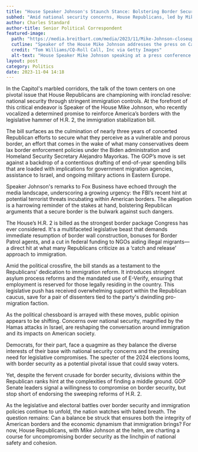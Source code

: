 ```yaml
---
title: "House Speaker Johnson's Staunch Stance: Bolstering Border Security is Non-Negotiable"
subhed: "Amid national security concerns, House Republicans, led by Mike Johnson, advance a rigorous immigration stabilization bill."
author: Charles Standard
author-title: Senior Political Correspondent
featured-image: 
  path: "https://media.breitbart.com/media/2023/11/Mike-Johnson-closeup-news-conference-getty-640x480.jpg"
  cutline: "Speaker of the House Mike Johnson addresses the press on Capitol Hill."
  credit: "Tom Williams/CQ-Roll Call, Inc via Getty Images"
  alt-text: "House Speaker Mike Johnson speaking at a press conference in Capitol Visitor Center."
layout: post
category: Politics
date: 2023-11-04 14:18
---
```


In the Capitol's marbled corridors, the talk of the town centers on one pivotal issue that House Republicans are championing with ironclad resolve: national security through stringent immigration controls. At the forefront of this critical endeavor is Speaker of the House Mike Johnson, who recently vocalized a determined promise to reinforce America’s borders with the legislative hammer of H.R. 2, the immigration stabilization bill.

The bill surfaces as the culmination of nearly three years of concerted Republican efforts to secure what they perceive as a vulnerable and porous border, an effort that comes in the wake of what many conservatives deem lax border enforcement policies under the Biden administration and Homeland Security Secretary Alejandro Mayorkas. The GOP’s move is set against a backdrop of a contentious drafting of end-of-year spending bills that are loaded with implications for government migration agencies, assistance to Israel, and ongoing military actions in Eastern Europe.

Speaker Johnson's remarks to Fox Business have echoed through the media landscape, underscoring a growing urgency: the FBI’s recent hint at potential terrorist threats incubating within American borders. The allegation is a harrowing reminder of the stakes at hand, bolstering Republican arguments that a secure border is the bulwark against such dangers.

The House’s H.R. 2 is billed as the strongest border package Congress has ever considered. It's a multifaceted legislative beast that demands immediate resumption of border wall construction, bonuses for Border Patrol agents, and a cut in federal funding to NGOs aiding illegal migrants—a direct hit at what many Republicans criticize as a ‘catch and release’ approach to immigration.

Amid the political crossfire, the bill stands as a testament to the Republicans’ dedication to immigration reform. It introduces stringent asylum process reforms and the mandated use of E-Verify, ensuring that employment is reserved for those legally residing in the country. This legislative push has received overwhelming support within the Republican caucus, save for a pair of dissenters tied to the party's dwindling pro-migration faction.

As the political chessboard is arrayed with these moves, public opinion appears to be shifting. Concerns over national security, magnified by the Hamas attacks in Israel, are reshaping the conversation around immigration and its impacts on American society.

Democrats, for their part, face a quagmire as they balance the diverse interests of their base with national security concerns and the pressing need for legislative compromises. The specter of the 2024 elections looms, with border security as a potential pivotal issue that could sway voters.

Yet, despite the fervent crusade for border security, divisions within the Republican ranks hint at the complexities of finding a middle ground. GOP Senate leaders signal a willingness to compromise on border security, but stop short of endorsing the sweeping reforms of H.R. 2.

As the legislative and electoral battles over border security and immigration policies continue to unfold, the nation watches with bated breath. The question remains: Can a balance be struck that ensures both the integrity of American borders and the economic dynamism that immigration brings? For now, House Republicans, with Mike Johnson at the helm, are charting a course for uncompromising border security as the linchpin of national safety and cohesion.
